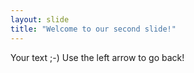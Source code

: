```yaml
---
layout: slide
title: "Welcome to our second slide!"
---
```

Your text ;-)
Use the left arrow to go back!
